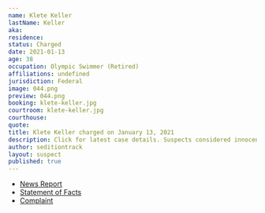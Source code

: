 ```yaml
---
name: Klete Keller
lastName: Keller
aka: 
residence: 
status: Charged
date: 2021-01-13
age: 38
occupation: Olympic Swimmer (Retired)
affiliations: undefined
jurisdiction: Federal
image: 044.png
preview: 044.png
booking: klete-keller.jpg
courtroom: klete-keller.jpg
courthouse: 
quote: 
title: Klete Keller charged on January 13, 2021
description: Click for latest case details. Suspects considered innocent until proven guilty.
author: seditiontrack
layout: suspect
published: true
---
```

- [News Report](https://people.com/sports/klete-keller-friends-ex-wife-react-participation-capitol-riots/)
- [Statement of Facts](https://www.justice.gov/opa/page/file/1354311/download)
- [Complaint](https://www.justice.gov/opa/page/file/1354311/download)
